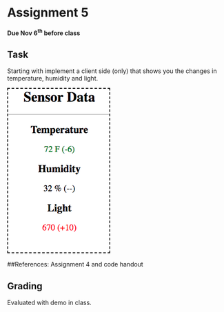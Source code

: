# Assignment 5
**Due Nov 6<sup>th</sup> before class**

## Task 
Starting with
implement a client side (only) that shows you the changes in
temperature, humidity and light. 



<img style='border:dashed 2px' src='x.png'>

##References:
Assignment 4 and code handout


## Grading
Evaluated with demo in class.
